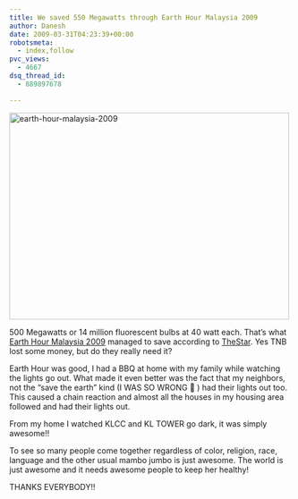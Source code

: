 ```yaml
---
title: We saved 550 Megawatts through Earth Hour Malaysia 2009
author: Danesh
date: 2009-03-31T04:23:39+00:00
robotsmeta:
  - index,follow
pvc_views:
  - 4667
dsq_thread_id:
  - 889897678

---
```

<img loading="lazy" class="alignnone size-medium wp-image-1313" title="earth-hour-malaysia-2009" src="/wp-content/uploads/2009/03/earth-hour-malaysia-2009-500x370.png" alt="earth-hour-malaysia-2009" width="500" height="370" srcset="/wp-content/uploads/2009/03/earth-hour-malaysia-2009-500x370.png 500w, /wp-content/uploads/2009/03/earth-hour-malaysia-2009.png 563w" sizes="(max-width: 500px) 100vw, 500px" />

500 Megawatts or 14 million fluorescent bulbs at 40 watt each. That&#8217;s what [Earth Hour Malaysia 2009][1] managed to save according to [TheStar][2]. Yes TNB lost some money, but do they really need it?

Earth Hour was good, I had a BBQ at home with my family while watching the lights go out. What made it even better was the fact that my neighbors, not the &#8220;save the earth&#8221; kind (I WAS SO WRONG 🙁 ) had their lights out too. This caused a chain reaction and almost all the houses in my housing area followed and had their lights out.

From my home I watched KLCC and KL TOWER go dark, it was simply awesome!!

To see so many people come together regardless of color, religion, race, language and the other usual mambo jumbo is just awesome. The world is just awesome and it needs awesome people to keep her healthy!

THANKS EVERYBODY!!

 [1]: /posts/earth-hour-malaysia-2009-turn-your-lights-off/
 [2]: http://thestar.com.my/news/story.asp?file=/2009/3/30/nation/20090330204406